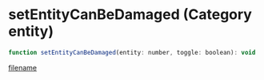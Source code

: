 # setEntityCanBeDamaged (Category entity)

```js
function setEntityCanBeDamaged(entity: number, toggle: boolean): void
```

[filename](setEntityCanBeDamaged_m.md ':include')
